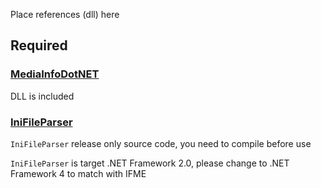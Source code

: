 Place references (dll) here

## Required
### [MediaInfoDotNET](https://github.com/x265/MediaInfoDotNet)
DLL is included

### [IniFileParser](https://github.com/rickyah/ini-parser)
`IniFileParser` release only source code, you need to compile before use

`IniFileParser` is target .NET Framework 2.0, please change to .NET Framework 4 to match with IFME